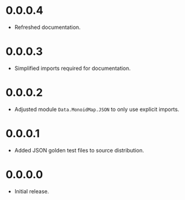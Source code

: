 # 0.0.0.4

- Refreshed documentation.

# 0.0.0.3

- Simplified imports required for documentation.

# 0.0.0.2

- Adjusted module `Data.MonoidMap.JSON` to only use explicit imports.

# 0.0.0.1

- Added JSON golden test files to source distribution.

# 0.0.0.0

- Initial release.
